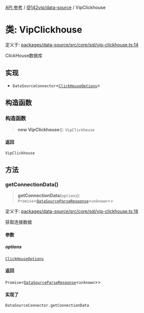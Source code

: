[API 参考](../../../index.md) / [@142vip/data-source](../index.md) / VipClickhouse

# 类: VipClickhouse

定义于: [packages/data-source/src/core/sql/vip-clickhouse.ts:14](https://github.com/142vip/core-x/blob/b6807ccf6c96718daee70c368eee9968a0b34d48/packages/data-source/src/core/sql/vip-clickhouse.ts#L14)

ClickHouse数据库

## 实现

- `DataSourceConnector`\<[`ClickHouseOptions`](../interfaces/ClickHouseOptions.md)\>

## 构造函数

### 构造函数

> **new VipClickhouse**(): `VipClickhouse`

#### 返回

`VipClickhouse`

## 方法

### getConnectionData()

> **getConnectionData**(`options`): `Promise`\<[`DataSourceParseResponse`](../interfaces/DataSourceParseResponse.md)\<`unknown`\>\>

定义于: [packages/data-source/src/core/sql/vip-clickhouse.ts:18](https://github.com/142vip/core-x/blob/b6807ccf6c96718daee70c368eee9968a0b34d48/packages/data-source/src/core/sql/vip-clickhouse.ts#L18)

获取连接数据

#### 参数

##### options

[`ClickHouseOptions`](../interfaces/ClickHouseOptions.md)

#### 返回

`Promise`\<[`DataSourceParseResponse`](../interfaces/DataSourceParseResponse.md)\<`unknown`\>\>

#### 实现了

`DataSourceConnector.getConnectionData`

